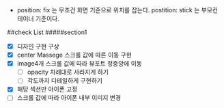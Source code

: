 - position: fix 는 무조건 화면 기준으로 위치를 잡는다.
postition: stick 는 부모컨테이너 기준이다.

##check List
#####section1 
- [x]  디자인 구현 구상 
- [x]  center Massege 스크롤 값에 따른 이동 구현
- [x]  image4개 스크롤 값에 따라 뷰포트 정중앙에 이동
    - [ ] opacity 차례대로 사라지게 하기
    - [ ] 각도까지 디테일하게 구현하기
- [x]  해당 섹션만 아이폰 고정 
- [ ]  스크롤 값에 따라 아이폰 내부 이미지 변경
